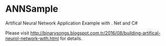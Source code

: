 # ANNSample
Artifical Neural Network Application Example with . Net and C#

Please visit  http://binarysongs.blogspot.com.tr/2016/08/building-artifical-neurol-network-with.html for details.
